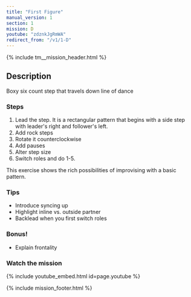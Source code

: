 ```yaml
---
title: "First Figure"
manual_version: 1
section: 1
mission: D
youtube: "zdznkJgRmWA"
redirect_from: "/v1/1-D"
---
```


{% include tm__mission_header.html %}

## Description

Boxy six count step that travels down line of dance

### Steps

1. Lead the step. It is a rectangular pattern that begins with a side step with leader's right and follower's left. 
2. Add rock steps
3. Rotate it counterclockwise
4. Add pauses
5. Alter step size
6. Switch roles and do 1-5. 

This exercise shows the rich possibilities of improvising with a basic pattern. 

### Tips

* Introduce syncing up
* Highlight inline vs. outside partner
* Backlead when you first switch roles

### Bonus!

* Explain frontality

### Watch the mission

{% include youtube_embed.html id=page.youtube %}

{% include mission_footer.html %}
